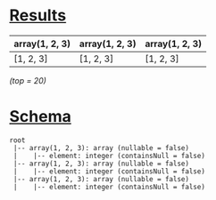 # [Results](#tab/results)

|array(1, 2, 3)|array(1, 2, 3)|array(1, 2, 3)|
|--------------|--------------|--------------|
|[1, 2, 3]     |[1, 2, 3]     |[1, 2, 3]     |

_(top = 20)_

# [Schema](#tab/schema)

```shell
root
 |-- array(1, 2, 3): array (nullable = false)
 |    |-- element: integer (containsNull = false)
 |-- array(1, 2, 3): array (nullable = false)
 |    |-- element: integer (containsNull = false)
 |-- array(1, 2, 3): array (nullable = false)
 |    |-- element: integer (containsNull = false)

```
